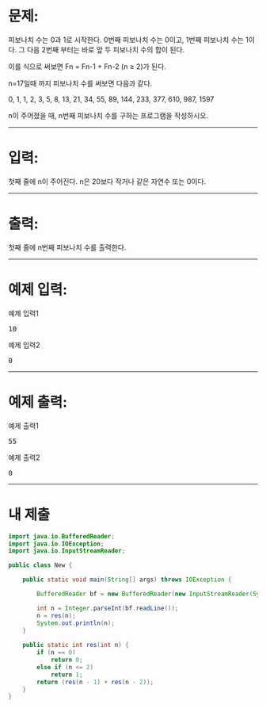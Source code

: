 # 문제: 
피보나치 수는 0과 1로 시작한다. 0번째 피보나치 수는 0이고, 1번째 피보나치 수는 1이다. 그 다음 2번째 부터는 바로 앞 두 피보나치 수의 합이 된다.

이를 식으로 써보면 Fn = Fn-1 + Fn-2 (n ≥ 2)가 된다.

n=17일때 까지 피보나치 수를 써보면 다음과 같다.

0, 1, 1, 2, 3, 5, 8, 13, 21, 34, 55, 89, 144, 233, 377, 610, 987, 1597

n이 주어졌을 때, n번째 피보나치 수를 구하는 프로그램을 작성하시오.

---
# 입력: 
첫째 줄에 n이 주어진다. n은 20보다 작거나 같은 자연수 또는 0이다.

---
# 출력: 
첫째 줄에 n번째 피보나치 수를 출력한다.

---
# 예제 입력:

예제 입력1
<pre>
10
</pre>

예제 입력2
<pre>
0
</pre>

---
# 예제 출력:

예제 출력1
<pre>
55
</pre>

예제 출력2
<pre>
0
</pre>

---
# 내 제출

~~~java
import java.io.BufferedReader;
import java.io.IOException;
import java.io.InputStreamReader;

public class New {

	public static void main(String[] args) throws IOException {

		BufferedReader bf = new BufferedReader(new InputStreamReader(System.in));

		int n = Integer.parseInt(bf.readLine());
		n = res(n);
		System.out.println(n);
	}
	
	public static int res(int n) {
		if (n == 0)
			return 0;
		else if (n <= 2)
			return 1;
		return (res(n - 1) + res(n - 2));
	}
}
~~~

